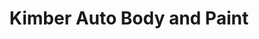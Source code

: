 ---
title: "Kimber Auto Body and Paint"
url: /holland/kimber-auto-body-and-paint/
shop: Autowerkstatt
---